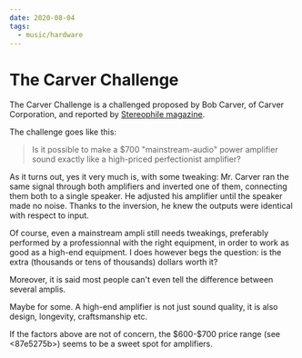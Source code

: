 ```yaml
---
date: 2020-08-04
tags:
  - music/hardware
---
```


# The Carver Challenge

The Carver Challenge is a challenged proposed by Bob Carver, of Carver Corporation, and reported by [Stereophile magazine](https://www.stereophile.com/content/carver-challenge).

The challenge goes like this:

> Is it possible to make a $700 "mainstream-audio" power amplifier sound exactly like a high-priced perfectionist amplifier?

As it turns out, yes it very much is, with some tweaking: Mr. Carver ran the same signal through both amplifiers and inverted one of them, connecting them both to a single speaker. He adjusted his amplifier until the speaker made no noise. Thanks to the inversion, he knew the outputs were identical with respect to input.

Of course, even a mainstream ampli still needs tweakings, preferably performed by a professionnal with the right equipment, in order to work as good as a high-end equipment. I does however begs the question: is the extra (thousands or tens of thousands) dollars worth it?

Moreover, it is said most people can't even tell the difference between several amplis.

Maybe for some. A high-end amplifier is not just sound quality, it is also design, longevity, craftsmanship etc.

If the factors above are not of concern, the \$600-\$700 price range (see <87e5275b>) seems to be a sweet spot for amplifiers.
